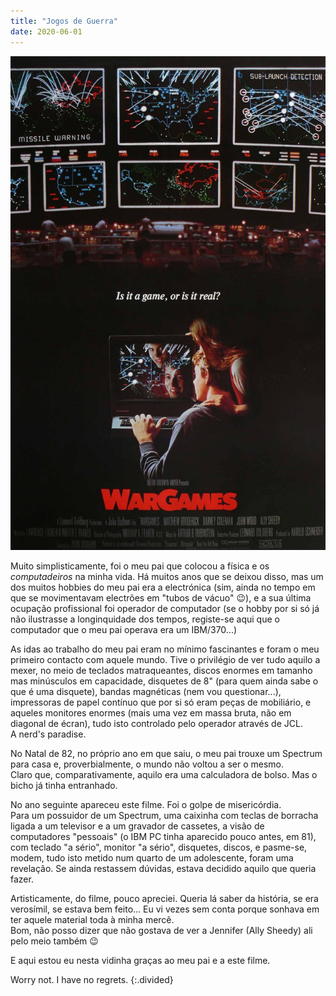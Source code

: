 ```yaml
---
title: "Jogos de Guerra"
date: 2020-06-01
---
```


![games](assets/images/flm_4.jpg)

Muito simplisticamente, foi o meu pai que colocou a física e os *computadeiros* na minha vida. Há muitos anos que se deixou disso, mas um dos muitos hobbies do meu pai era a electrónica (sim, ainda no tempo em que se movimentavam electrões em "tubos de vácuo" 😉), e a sua última ocupação profissional foi operador de computador (se o hobby por si só já não ilustrasse a longinquidade dos tempos, registe-se aqui que o computador que o meu pai operava era um IBM/370...)

As idas ao trabalho do meu pai eram no mínimo fascinantes e foram o meu primeiro contacto com aquele mundo. Tive o privilégio de ver tudo aquilo a mexer, no meio de teclados matraqueantes, discos enormes em tamanho mas minúsculos em capacidade, disquetes de 8" (para quem ainda sabe o que é uma disquete), bandas magnéticas (nem vou questionar...), impressoras de papel contínuo que por si só eram peças de mobiliário, e aqueles monitores enormes (mais uma vez em massa bruta, não em diagonal de écran), tudo isto controlado pelo operador através de JCL.\
A nerd's paradise.

No Natal de 82, no próprio ano em que saiu, o meu pai trouxe um Spectrum para casa e, proverbialmente, o mundo não voltou a ser o mesmo.\
Claro que, comparativamente, aquilo era uma calculadora de bolso. Mas o bicho já tinha entranhado.

No ano seguinte apareceu este filme. Foi o golpe de misericórdia.\
Para um possuidor de um Spectrum, uma caixinha com teclas de borracha ligada a um televisor e a um gravador de cassetes, a visão de computadores "pessoais" (o IBM PC tinha aparecido pouco antes, em 81), com teclado "a sério", monitor "a sério", disquetes, discos, e pasme-se, modem, tudo isto metido num quarto de um adolescente, foram uma revelação. Se ainda restassem dúvidas, estava decidido aquilo que queria fazer.

Artisticamente, do filme, pouco apreciei. Queria lá saber da história, se era verosímil, se estava bem feito... Eu vi vezes sem conta porque sonhava em ter aquele material toda à minha mercê.\
Bom, não posso dizer que não gostava de ver a Jennifer (Ally Sheedy) ali pelo meio também 😉

E aqui estou eu nesta vidinha graças ao meu pai e a este filme.

Worry not. I have no regrets.
{:.divided}
